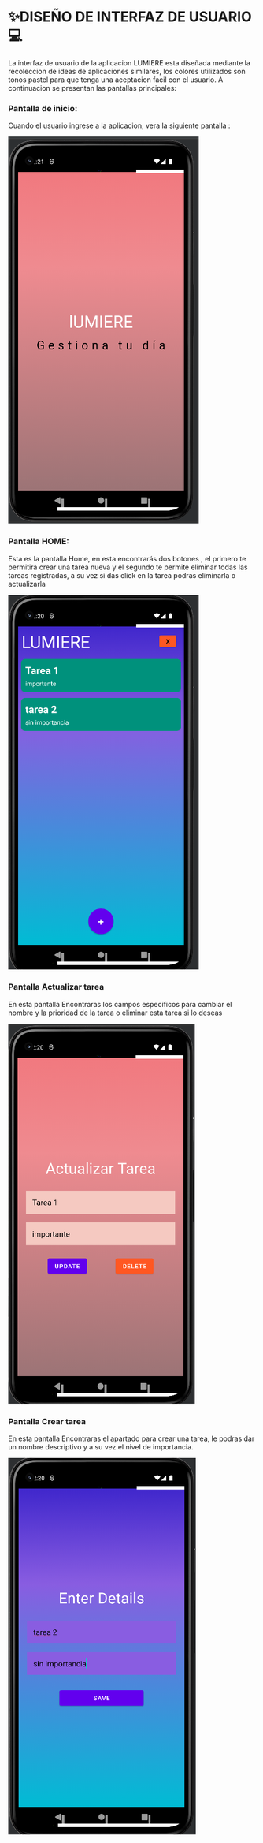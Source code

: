 <!DOCTYPE html>
<html>
<body>

<h1>✨DISEÑO DE INTERFAZ DE USUARIO 💻</h1>
<p>La interfaz de usuario de la aplicacion LUMIERE esta diseñada mediante la recoleccion de ideas de aplicaciones
similares, los colores utilizados son tonos pastel para que tenga una aceptacion facil con el usuario.
A continuacion se presentan las pantallas principales: </p>

<h3>Pantalla de inicio:</h3>
<p>Cuando el usuario ingrese a la aplicacion, vera la siguiente pantalla :

![](https://github.com/Jaider22/AppsMoviles/blob/961d19c1b179064fbd3450eb1cb4ff93ae3a7fdf/Docs/imagenes/Pantalla1.png) </p>



<h3>Pantalla HOME:</h3>
<p>Esta es la pantalla Home, en esta encontrarás dos botones , el primero  te permitira crear una tarea nueva y el segundo te permite eliminar todas las tareas registradas, a su vez si das click en la tarea podras eliminarla o actualizarla
  
![](https://github.com/Jaider22/AppsMoviles/blob/961d19c1b179064fbd3450eb1cb4ff93ae3a7fdf/Docs/imagenes/Pantalla2.png)</p>
<h3>Pantalla Actualizar tarea</h3>
<p>En esta pantalla Encontraras los campos especificos para cambiar el nombre y la prioridad de la tarea o eliminar esta tarea si lo deseas

![](https://github.com/Jaider22/AppsMoviles/blob/961d19c1b179064fbd3450eb1cb4ff93ae3a7fdf/Docs/imagenes/Pantalla3.png)</p>
<h3>Pantalla Crear tarea</h3>
<p>En esta pantalla Encontraras el apartado para crear una tarea, le podras dar un nombre descriptivo y a su vez el nivel de importancia.

![](https://github.com/Jaider22/AppsMoviles/blob/961d19c1b179064fbd3450eb1cb4ff93ae3a7fdf/Docs/imagenes/Pantalla4.png)</p>

</body>
</html>
